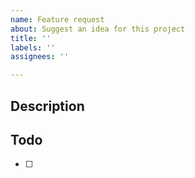 ```yaml
---
name: Feature request
about: Suggest an idea for this project
title: ''
labels: ''
assignees: ''

---
```


## Description

## Todo
- [ ]
